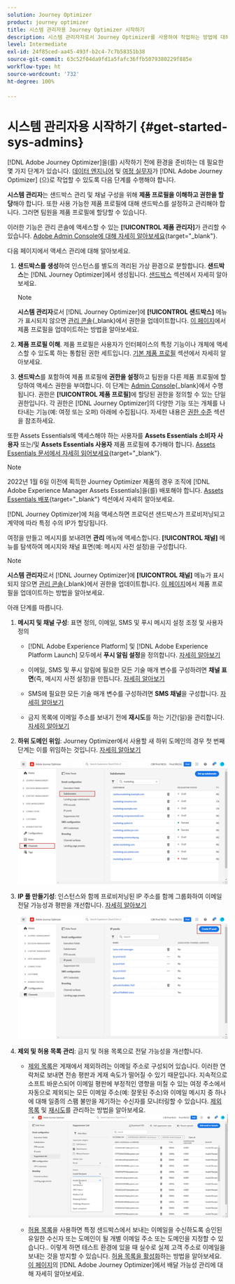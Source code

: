 ```yaml
---
solution: Journey Optimizer
product: journey optimizer
title: 시스템 관리자용 Journey Optimizer 시작하기
description: 시스템 관리자자로서 Journey Optimizer를 사용하여 작업하는 방법에 대해 자세히 알아보십시오
level: Intermediate
exl-id: 24f85ced-aa45-493f-b2c4-7c7b58351b38
source-git-commit: 63c52f04da9fd1a5fafc36ffb5079380229f885e
workflow-type: ht
source-wordcount: '732'
ht-degree: 100%

---
```


# 시스템 관리자용 시작하기 {#get-started-sys-admins}

[!DNL Adobe Journey Optimizer]을(를) 시작하기 전에 환경을 준비하는 데 필요한 몇 가지 단계가 있습니다.  [데이터 엔지니어](data-engineer.md) 및 [여정 실무자](marketer.md)가 [!DNL Adobe Journey Optimizer] (으)로 작업할 수 있도록 다음 단계를 수행해야 합니다.


**시스템 관리자**&#x200B;는 샌드박스 관리 및 채널 구성을 위해 **제품 프로필을 이해하고 권한을 할당**&#x200B;해야 합니다. 또한 사용 가능한 제품 프로필에 대해 샌드박스를 설정하고 관리해야 합니다. 그러면 팀원을 제품 프로필에 할당할 수 있습니다.

이러한 기능은 관리 콘솔에 액세스할 수 있는 **[!UICONTROL 제품 관리자]**&#x200B;가 관리할 수 있습니다. [Adobe Admin Console에 대해 자세히 알아보세요](https://helpx.adobe.com/kr/enterprise/admin-guide.html){target=&quot;_blank&quot;}.

다음 페이지에서 액세스 관리에 대해 알아보세요.

1. **샌드박스를 생성**&#x200B;하여 인스턴스를 별도의 격리된 가상 환경으로 분할합니다. **샌드박스**&#x200B;는 [!DNL Journey Optimizer]에서 생성됩니다. [샌드박스](../../administration/sandboxes.md) 섹션에서 자세히 알아보세요.

   >[!NOTE]
   >**시스템 관리자**&#x200B;로서 [!DNL Journey Optimizer]에 **[!UICONTROL 샌드박스]** 메뉴가 표시되지 않으면 [관리 콘솔](https://adminconsole.adobe.com/){_blank}에서 권한을 업데이트합니다. [이 페이지](../../administration/permissions.md#edit-product-profile)에서 제품 프로필을 업데이트하는 방법을 알아보세요.

1. **제품 프로필 이해**. 제품 프로필은 사용자가 인터페이스의 특정 기능이나 개체에 액세스할 수 있도록 하는 통합된 권한 세트입니다. [기본 제품 프로필](../../administration/ootb-product-profiles.md) 섹션에서 자세히 알아보세요.

1. **샌드박스**&#x200B;를 포함하여 제품 프로필에 **권한을 설정**&#x200B;하고 팀원을 다른 제품 프로필에 할당하여 액세스 권한을 부여합니다. 이 단계는 [Admin Console](https://adminconsole.adobe.com/){_blank}에서 수행됩니다. 권한은 **[!UICONTROL 제품 프로필]**&#x200B;에 할당된 권한을 정의할 수 있는 단일 권한입니다. 각 권한은 [!DNL Journey Optimizer]의 다양한 기능 또는 개체를 나타내는 기능(예: 여정 또는 오퍼) 아래에 수집됩니다. 자세한 내용은 [권한 수준](../../administration/high-low-permissions.md) 섹션을 참조하세요.

또한 Assets Essentials에 액세스해야 하는 사용자를 **Assets Essentials 소비자 사용자** 또는/및 **Assets Essentials 사용자** 제품 프로필에 추가해야 합니다. [Assets Essentials 문서에서 자세히 읽어보세요](https://experienceleague.adobe.com/docs/experience-manager-assets-essentials/help/deploy-administer.html?lang=ko){target=&quot;_blank&quot;}.

>[!NOTE]
>2022년 1월 6일 이전에 획득한 Journey Optimizer 제품의 경우 조직에 [!DNL Adobe Experience Manager Assets Essentials]을(를) 배포해야 합니다. [Assets Essentials 배포](https://experienceleague.adobe.com/docs/experience-manager-assets-essentials/help/deploy-administer.html?lang=ko){target=&quot;_blank&quot;} 섹션에서 자세히 알아보세요.

[!DNL Journey Optimizer]에 처음 액세스하면 프로덕션 샌드박스가 프로비저닝되고 계약에 따라 특정 수의 IP가 할당됩니다.

여정을 만들고 메시지를 보내려면 **관리** 메뉴에 액세스합니다. **[!UICONTROL 채널]** 메뉴를 탐색하여 메시지와 채널 표면(예: 메시지 사전 설정)을 구성합니다.

>[!NOTE]
>**시스템 관리자**&#x200B;로서 [!DNL Journey Optimizer]에 **[!UICONTROL 채널]** 메뉴가 표시되지 않으면 [관리 콘솔](https://adminconsole.adobe.com/){_blank}에서 권한을 업데이트합니다. [이 페이지](../../administration/permissions.md#edit-product-profile)에서 제품 프로필을 업데이트하는 방법을 알아보세요.

아래 단계를 따릅니다.

1. **메시지 및 채널 구성**: 표면 정의, 이메일, SMS 및 푸시 메시지 설정 조정 및 사용자 정의

   * [!DNL Adobe Experience Platform] 및 [!DNL Adobe Experience Platform Launch] 모두에서 **푸시 알림 설정**&#x200B;을 정의합니다. [자세히 알아보기](../../configuration/push-gs.md)

   * 이메일, SMS 및 푸시 알림에 필요한 모든 기술 매개 변수를 구성하려면 **채널 표면**(즉, 메시지 사전 설정)을 만듭니다. [자세히 알아보기](../../configuration/channel-surfaces.md)

   * SMS에 필요한 모든 기술 매개 변수를 구성하려면 **SMS 채널**&#x200B;을 구성합니다. [자세히 알아보기](../../configuration/sms-configuration.md)

   * 금지 목록에 이메일 주소를 보내기 전에 **재시도**&#x200B;를 하는 기간(일)을 관리합니다. [자세히 알아보기](../../configuration/manage-suppression-list.md)

1. **하위 도메인 위임**: Journey Optimizer에서 사용할 새 하위 도메인의 경우 첫 번째 단계는 이를 위임하는 것입니다. [자세히 알아보기](../../configuration/about-subdomain-delegation.md)

   ![](../assets/subdomain.png)

1. **IP 풀 만들기성**: 인스턴스와 함께 프로비저닝된 IP 주소를 함께 그룹화하여 이메일 전달 가능성과 평판을 개선합니다. [자세히 알아보기](../../configuration/ip-pools.md)

   ![](../assets/ip-pool.png)

1. **제외 및 허용 목록 관리**: 금지 및 허용 목록으로 전달 가능성을 개선합니다.

   * [제외 목록](../../reports/suppression-list.md)은 게재에서 제외하려는 이메일 주소로 구성되어 있습니다. 이러한 연락처로 보내면 전송 평판과 게재 속도가 떨어질 수 있기 때문입니다. 지속적으로 소프트 바운스되어 이메일 평판에 부정적인 영향을 미칠 수 있는 여정 주소에서 자동으로 제외되는 모든 이메일 주소(예: 잘못된 주소)와 이메일 메시지 중 하나에 대해 일종의 스팸 불만을 제기하는 수신자를 모니터링할 수 있습니다. [제외 목록](../../configuration/manage-suppression-list.md) 및 [재시도](../../configuration/retries.md)를 관리하는 방법을 알아보세요.
   ![](../assets/suppression-list-filtering-example.png)

   * [허용 목록](../../configuration/allow-list.md)을 사용하면 특정 샌드박스에서 보내는 이메일을 수신하도록 승인된 유일한 수신자 또는 도메인이 될 개별 이메일 주소 또는 도메인을 지정할 수 있습니다.. 이렇게 하면 테스트 환경에 있을 때 실수로 실제 고객 주소로 이메일을 보내는 것을 방지할 수 있습니다. [허용 목록을 활성화](../../configuration/allow-list.md)하는 방법을 알아보세요.
   [이 페이지](../../reports/deliverability.md)의 [!DNL Adobe Journey Optimizer]에서 배달 가능성 관리에 대해 자세히 알아보세요.
